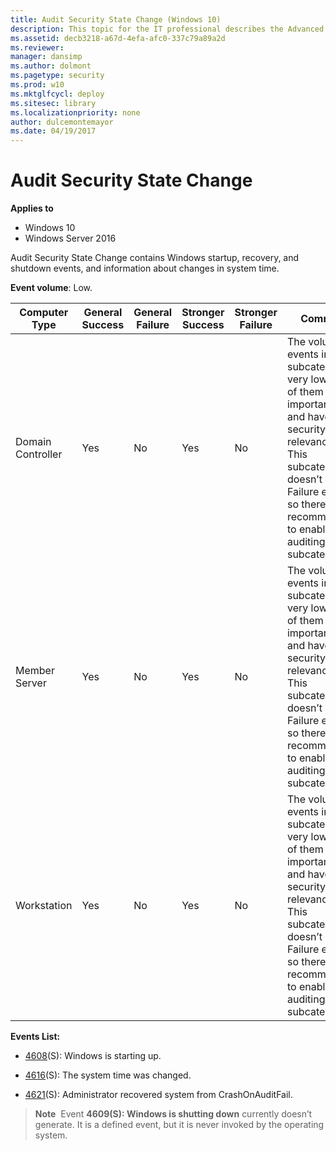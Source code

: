 ```yaml
---
title: Audit Security State Change (Windows 10)
description: This topic for the IT professional describes the Advanced Security Audit policy setting, Audit Security State Change, which determines whether Windows generates audit events for changes in the security state of a system.
ms.assetid: decb3218-a67d-4efa-afc0-337c79a89a2d
ms.reviewer: 
manager: dansimp
ms.author: dolmont
ms.pagetype: security
ms.prod: w10
ms.mktglfcycl: deploy
ms.sitesec: library
ms.localizationpriority: none
author: dulcemontemayor
ms.date: 04/19/2017
---
```


# Audit Security State Change

**Applies to**
-   Windows 10
-   Windows Server 2016


Audit Security State Change contains Windows startup, recovery, and shutdown events, and information about changes in system time.

**Event volume**: Low.

| Computer Type     | General Success | General Failure | Stronger Success | Stronger Failure | Comments                                                                                                                                                                                                                                                      |
|-------------------|-----------------|-----------------|------------------|------------------|---------------------------------------------------------------------------------------------------------------------------------------------------------------------------------------------------------------------------------------------------------------|
| Domain Controller | Yes             | No              | Yes              | No               | The volume of events in this subcategory is very low and all of them are important events and have security relevance. <br>This subcategory doesn’t have Failure events, so there is no recommendation to enable Failure auditing for this subcategory. |
| Member Server     | Yes             | No              | Yes              | No               | The volume of events in this subcategory is very low and all of them are important events and have security relevance. <br>This subcategory doesn’t have Failure events, so there is no recommendation to enable Failure auditing for this subcategory. |
| Workstation       | Yes             | No              | Yes              | No               | The volume of events in this subcategory is very low and all of them are important events and have security relevance. <br>This subcategory doesn’t have Failure events, so there is no recommendation to enable Failure auditing for this subcategory. |

**Events List:**

-   [4608](event-4608.md)(S): Windows is starting up.

-   [4616](event-4616.md)(S): The system time was changed.

-   [4621](event-4621.md)(S): Administrator recovered system from CrashOnAuditFail.

>**Note**&nbsp;&nbsp;Event **4609(S): Windows is shutting down** currently doesn’t generate. It is a defined event, but it is never invoked by the operating system.

